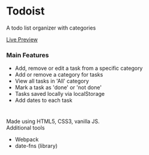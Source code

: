 # Todoist

A todo list organizer with categories

[Live Preview](https://sahaj-jj.github.io/todoist/)

### Main Features
- Add, remove or edit a task from a specific category
- Add or remove a category for tasks
- View all tasks in 'All' category
- Mark a task as 'done' or 'not done'
- Tasks saved locally via localStorage
- Add dates to each task

#
Made using HTML5, CSS3, vanilla JS.
<br>
Additional tools
- Webpack
- date-fns (library)
